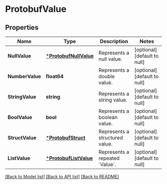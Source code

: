 # ProtobufValue

## Properties
Name | Type | Description | Notes
------------ | ------------- | ------------- | -------------
**NullValue** | [***ProtobufNullValue**](protobufNullValue.md) | Represents a null value. | [optional] [default to null]
**NumberValue** | **float64** | Represents a double value. | [optional] [default to null]
**StringValue** | **string** | Represents a string value. | [optional] [default to null]
**BoolValue** | **bool** | Represents a boolean value. | [optional] [default to null]
**StructValue** | [***ProtobufStruct**](protobufStruct.md) | Represents a structured value. | [optional] [default to null]
**ListValue** | [***ProtobufListValue**](protobufListValue.md) | Represents a repeated &#x60;Value&#x60;. | [optional] [default to null]

[[Back to Model list]](../README.md#documentation-for-models) [[Back to API list]](../README.md#documentation-for-api-endpoints) [[Back to README]](../README.md)


